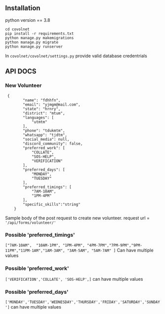 ## Installation

python version == 3.8

```
cd covolnet
pip install -r requirements.txt
python manage.py makemigrations
python manage.py migrate
python manage.py runserver

```

In `covolnet/covolnet/settings.py` provide valid database credentrials


## API DOCS

### New Volunteer
```   
 {
        "name": "fdhhfn",
        "email": "yjmgm@mail.com",
        "state": "hrnry",
        "district": "mtum",
        "languages": [
            "utmtm"
        ],
        "phone": "tdukmtm",
        "whatsapp": "tjdtm",
        "social_media": null,
        "discord_community": false,
        "preferred_work": [
            "COLLATE",
            "SOS-HELP",
            "VERIFICATION"
        ],
        "preferred_days": [
            "MONDAY",
            "TUESDAY"
        ],
        "preferred_timings": [
            "7AM-10AM",
            "1PM-4PM"
        ],
        "specific_skills":"string"
    }
```
Sample body of the post request to create new volunteer.
request url = ```'/api/forms/volunteer/'```

### Possible 'preferred_timings'
 ```["7AM-10AM",  "10AM-1PM", "1PM-4PM", "4PM-7PM","7PM-9PM","9PM-11PM","11PM-1AM","1AM-3AM", "3AM-5AM", "5AM-7AM" ]``` Can  have multiple values
### Possible 'preferred_work'
```['VERIFICATION','COLLATE', 'SOS-HELP',]``` can have multiple values
### Possible 'preferred_days'
```['MONDAY','TUESDAY','WEDNESDAY','THURSDAY','FRIDAY','SATURDAY','SUNDAY']```  can have multiple values

